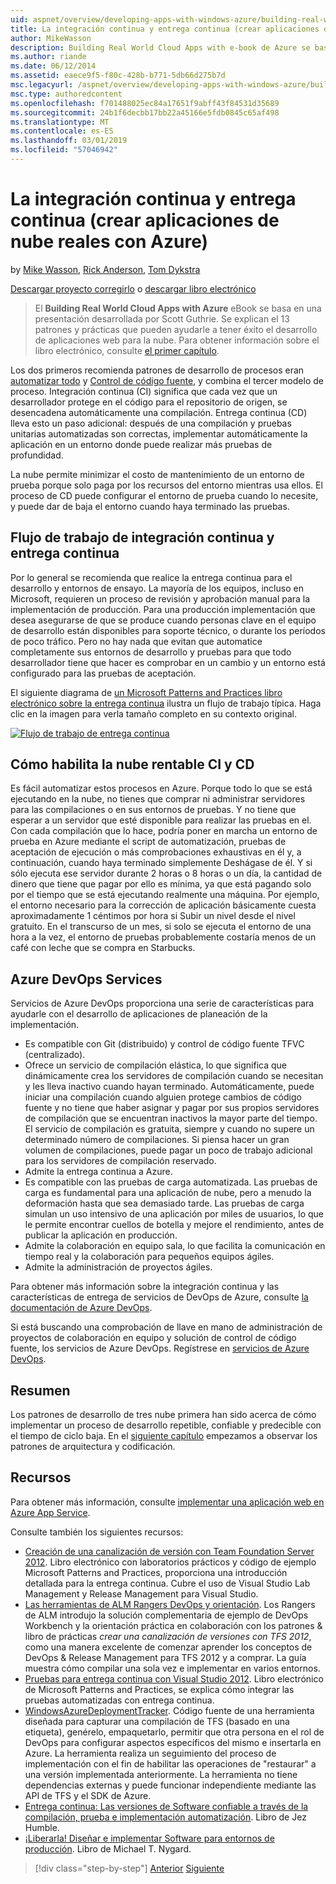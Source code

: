 ```yaml
---
uid: aspnet/overview/developing-apps-with-windows-azure/building-real-world-cloud-apps-with-windows-azure/continuous-integration-and-continuous-delivery
title: La integración continua y entrega continua (crear aplicaciones de nube reales con Azure) | Microsoft Docs
author: MikeWasson
description: Building Real World Cloud Apps with e-book de Azure se basa en una presentación desarrollada por Scott Guthrie. Explican el 13 de patrones y prácticas que puede...
ms.author: riande
ms.date: 06/12/2014
ms.assetid: eaece9f5-f80c-428b-b771-5db66d275b7d
msc.legacyurl: /aspnet/overview/developing-apps-with-windows-azure/building-real-world-cloud-apps-with-windows-azure/continuous-integration-and-continuous-delivery
msc.type: authoredcontent
ms.openlocfilehash: f701488025ec84a17651f9abff43f84531d35689
ms.sourcegitcommit: 24b1f6decbb17bb22a45166e5fdb0845c65af498
ms.translationtype: MT
ms.contentlocale: es-ES
ms.lasthandoff: 03/01/2019
ms.locfileid: "57046942"
---
```

<a name="continuous-integration-and-continuous-delivery-building-real-world-cloud-apps-with-azure"></a>La integración continua y entrega continua (crear aplicaciones de nube reales con Azure)
====================
by [Mike Wasson](https://github.com/MikeWasson), [Rick Anderson]((https://twitter.com/RickAndMSFT)), [Tom Dykstra](https://github.com/tdykstra)

[Descargar proyecto corregirlo](http://code.msdn.microsoft.com/Fix-It-app-for-Building-cdd80df4) o [descargar libro electrónico](http://blogs.msdn.com/b/microsoft_press/archive/2014/07/23/free-ebook-building-cloud-apps-with-microsoft-azure.aspx)

> El **Building Real World Cloud Apps with Azure** eBook se basa en una presentación desarrollada por Scott Guthrie. Se explican el 13 patrones y prácticas que pueden ayudarle a tener éxito el desarrollo de aplicaciones web para la nube. Para obtener información sobre el libro electrónico, consulte [el primer capítulo](introduction.md).


Los dos primeros recomienda patrones de desarrollo de procesos eran [automatizar todo](automate-everything.md) y [Control de código fuente](source-control.md), y combina el tercer modelo de proceso. Integración continua (CI) significa que cada vez que un desarrollador protege en el código para el repositorio de origen, se desencadena automáticamente una compilación. Entrega continua (CD) lleva esto un paso adicional: después de una compilación y pruebas unitarias automatizadas son correctas, implementar automáticamente la aplicación en un entorno donde puede realizar más pruebas de profundidad.

La nube permite minimizar el costo de mantenimiento de un entorno de prueba porque solo paga por los recursos del entorno mientras usa ellos. El proceso de CD puede configurar el entorno de prueba cuando lo necesite, y puede dar de baja el entorno cuando haya terminado las pruebas.

## <a name="continuous-integration-and-continuous-delivery-workflow"></a>Flujo de trabajo de integración continua y entrega continua

Por lo general se recomienda que realice la entrega continua para el desarrollo y entornos de ensayo. La mayoría de los equipos, incluso en Microsoft, requieren un proceso de revisión y aprobación manual para la implementación de producción. Para una producción implementación que desea asegurarse de que se produce cuando personas clave en el equipo de desarrollo están disponibles para soporte técnico, o durante los períodos de poco tráfico. Pero no hay nada que evitan que automatice completamente sus entornos de desarrollo y pruebas para que todo desarrollador tiene que hacer es comprobar en un cambio y un entorno está configurado para las pruebas de aceptación.

El siguiente diagrama de [un Microsoft Patterns and Practices libro electrónico sobre la entrega continua](http://aka.ms/ReleasePipeline) ilustra un flujo de trabajo típica. Haga clic en la imagen para verla tamaño completo en su contexto original.

[![Flujo de trabajo de entrega continua](continuous-integration-and-continuous-delivery/_static/image1.png)](https://msdn.microsoft.com/library/dn449955.aspx)

## <a name="how-the-cloud-enables-cost-effective-ci-and-cd"></a>Cómo habilita la nube rentable CI y CD

Es fácil automatizar estos procesos en Azure. Porque todo lo que se está ejecutando en la nube, no tienes que comprar ni administrar servidores para las compilaciones o en sus entornos de pruebas. Y no tiene que esperar a un servidor que esté disponible para realizar las pruebas en el. Con cada compilación que lo hace, podría poner en marcha un entorno de prueba en Azure mediante el script de automatización, pruebas de aceptación de ejecución o más comprobaciones exhaustivas en él y, a continuación, cuando haya terminado simplemente Deshágase de él. Y si sólo ejecuta ese servidor durante 2 horas o 8 horas o un día, la cantidad de dinero que tiene que pagar por ello es mínima, ya que está pagando solo por el tiempo que se está ejecutando realmente una máquina. Por ejemplo, el entorno necesario para la corrección de aplicación básicamente cuesta aproximadamente 1 céntimos por hora si Subir un nivel desde el nivel gratuito. En el transcurso de un mes, si solo se ejecuta el entorno de una hora a la vez, el entorno de pruebas probablemente costaría menos de un café con leche que se compra en Starbucks.

## <a name="azure-devops-services"></a>Azure DevOps Services 

Servicios de Azure DevOps proporciona una serie de características para ayudarle con el desarrollo de aplicaciones de planeación de la implementación.

- Es compatible con Git (distribuido) y control de código fuente TFVC (centralizado).
- Ofrece un servicio de compilación elástica, lo que significa que dinámicamente crea los servidores de compilación cuando se necesitan y les lleva inactivo cuando hayan terminado. Automáticamente, puede iniciar una compilación cuando alguien protege cambios de código fuente y no tiene que haber asignar y pagar por sus propios servidores de compilación que se encuentran inactivos la mayor parte del tiempo. El servicio de compilación es gratuita, siempre y cuando no supere un determinado número de compilaciones. Si piensa hacer un gran volumen de compilaciones, puede pagar un poco de trabajo adicional para los servidores de compilación reservado.
- Admite la entrega continua a Azure.
- Es compatible con las pruebas de carga automatizada. Las pruebas de carga es fundamental para una aplicación de nube, pero a menudo la deformación hasta que sea demasiado tarde. Las pruebas de carga simulan un uso intensivo de una aplicación por miles de usuarios, lo que le permite encontrar cuellos de botella y mejore el rendimiento, antes de publicar la aplicación en producción.
- Admite la colaboración en equipo sala, lo que facilita la comunicación en tiempo real y la colaboración para pequeños equipos ágiles.
- Admite la administración de proyectos ágiles.


Para obtener más información sobre la integración continua y las características de entrega de servicios de DevOps de Azure, consulte [la documentación de Azure DevOps](/azure/devops/index).

Si está buscando una comprobación de llave en mano de administración de proyectos de colaboración en equipo y solución de control de código fuente, los servicios de Azure DevOps. Regístrese en [servicios de Azure DevOps](https://dev.azure.com/).

## <a name="summary"></a>Resumen

Los patrones de desarrollo de tres nube primera han sido acerca de cómo implementar un proceso de desarrollo repetible, confiable y predecible con el tiempo de ciclo baja. En el [siguiente capítulo](web-development-best-practices.md) empezamos a observar los patrones de arquitectura y codificación.

## <a name="resources"></a>Recursos

Para obtener más información, consulte [implementar una aplicación web en Azure App Service](https://azure.microsoft.com/documentation/articles/web-sites-deploy/).

Consulte también los siguientes recursos:

- [Creación de una canalización de versión con Team Foundation Server 2012](http://aka.ms/ReleasePipeline). Libro electrónico con laboratorios prácticos y código de ejemplo Microsoft Patterns and Practices, proporciona una introducción detallada para la entrega continua. Cubre el uso de Visual Studio Lab Management y Release Management para Visual Studio.
- [Las herramientas de ALM Rangers DevOps y orientación](https://aka.ms/vsarsolutions/). Los Rangers de ALM introdujo la solución complementaria de ejemplo de DevOps Workbench y la orientación práctica en colaboración con los patrones &amp; libro de prácticas *crear una canalización de versiones con TFS 2012*, como una manera excelente de comenzar aprender los conceptos de DevOps &amp; Release Management para TFS 2012 y a comprar. La guía muestra cómo compilar una sola vez e implementar en varios entornos.
- [Pruebas para entrega continua con Visual Studio 2012](https://msdn.microsoft.com/library/jj159345.aspx). Libro electrónico de Microsoft Patterns and Practices, se explica cómo integrar las pruebas automatizadas con entrega continua.
- [WindowsAzureDeploymentTracker](https://github.com/RyanTBerry/WindowsAzureDeploymentTracker). Código fuente de una herramienta diseñada para capturar una compilación de TFS (basado en una etiqueta), genérelo, empaquetarlo, permitir que otra persona en el rol de DevOps para configurar aspectos específicos del mismo e insertarla en Azure. La herramienta realiza un seguimiento del proceso de implementación con el fin de habilitar las operaciones de "restaurar" a una versión implementada anteriormente. La herramienta no tiene dependencias externas y puede funcionar independiente mediante las API de TFS y el SDK de Azure.
- [Entrega continua: Las versiones de Software confiable a través de la compilación, prueba e implementación automatización](https://www.amazon.com/Continuous-Delivery-Deployment-Automation-Addison-Wesley/dp/0321601912/ref=sr_1_1?s=books&amp;ie=UTF8&amp;qid=1377126361). Libro de Jez Humble.
- [¡Liberarla! Diseñar e implementar Software para entornos de producción](https://www.amazon.com/Release-It-Production-Ready-Pragmatic-Programmers/dp/0978739213). Libro de Michael T. Nygard.

> [!div class="step-by-step"]
> [Anterior](source-control.md)
> [Siguiente](web-development-best-practices.md)
